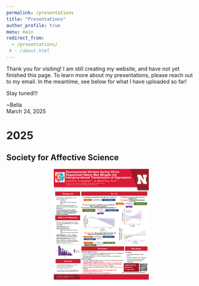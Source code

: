 ```yaml
---
permalink: /presentations
title: "Presentations"
author_profile: true
menu: main
redirect_from: 
  - /presentations/
 # - /about.html
---
```



Thank you for visiting! I am still creating my website, and have not yet finished this page. To learn more about my presentations, please reach out to my email. In the meantime, see below for what I have uploaded so far!

Stay tuned!!!

~Bella <br>
March 24, 2025


# 2025

## Society for Affective Science

<p align="center"><img src='/images/Peckinpaugh_SAS25.jpeg' width="50%"> 
